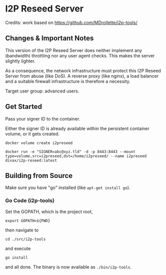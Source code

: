 I2P Reseed Server
=================

Credits: work based on https://github.com/MDrollette/i2p-tools/

## Changes & Important Notes

This version of the I2P Reseed Server does neither implement any (bandwidth) throttling nor any user agent checks. This makes the server slightly lighter.

As a consequence, the network infrastructure must protect this I2P Reseed Server from abuse (like DoS). A reverse proxy (like nginx), a load balancer and a suitable firewall infrastructure is therefore a necessity.

Target user group: advanced users.

## Get Started

Pass your signer ID to the container.

Either the signer ID is already available within the persistent container volume, or it gets created.

`docker volume create i2preseed`

`docker run -e "SIGNER=abc@xyz.tld" -d -p 8443:8443 --mount type=volume,src=i2preseed,dst=/home/i2preseed/ --name i2preseed divax/i2p-reseed:latest`


## Building from Source

Make sure you have "go" installed (like `apt-get install go`).

### Go Code (i2p-tools)

Set the GOPATH, which is the project root,

`export GOPATH=${PWD}`

then navigate to

`cd ./src/i2p-tools` 

and execute

`go install`

and all done. The binary is now available as `./bin/i2p-tools`.

